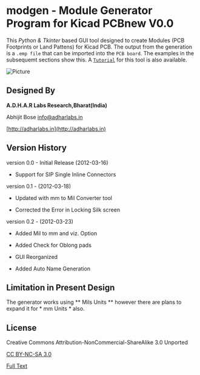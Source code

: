 modgen - Module Generator Program for Kicad PCBnew V0.0
===========================================================

This *Python & Tkinter* based GUI tool designed to create Modules
(PCB Footprints or Land Pattens) for Kicad PCB.
The output from the generation is a `.emp file` that can be imported into the `PCB board`.
The examples in the subsequemt sections show this.
A [`Tutorial`](https://github.com/AdharLabs/Kicad-tools/wiki/Tutorial-for-modgen)
for this tool is also available.

![Picture](https://github.com/AdharLabs/Kicad-tools/raw/master/modgen/modgenui.PNG)


Designed By
-----------
**A.D.H.A.R Labs Research,Bharat(India)**

Abhijit Bose [info@adharlabs.in](mailto:info@adharlabs.in)

[http://adharlabs.in](http://adharlabs.in)


Version History
---------------
version 0.0 - Initial Release (2012-03-16)

 *    Support for SIP Single Inline Connectors


version 0.1 - (2012-03-18)

 *   Updated with mm to Mil Converter tool

 *   Corrected the Error in Locking Silk screen


version 0.2 - (2012-03-23)

 *   Added Mil to mm and viz. Option

 *   Added Check for Oblong pads

 *   GUI Reorganized

 *   Added Auto Name Generation


Limitation in Present Design
-----------------------------
The generator works using ** Mils Units ** however there are 
plans to expand it for * mm Units * also.


License
--------
Creative Commons Attribution-NonCommercial-ShareAlike 3.0 Unported

[CC BY-NC-SA 3.0](http://creativecommons.org/licenses/by-nc-sa/3.0/)

[Full Text](http://creativecommons.org/licenses/by-nc-sa/3.0/legalcode)



